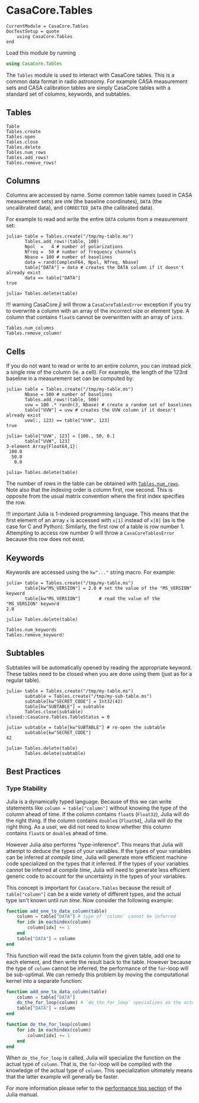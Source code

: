# CasaCore.Tables

```@meta
CurrentModule = CasaCore.Tables
DocTestSetup = quote
    using CasaCore.Tables
end
```

Load this module by running

```julia
using CasaCore.Tables
```

The `Tables` module is used to interact with CasaCore tables. This is a common data format in radio
astronomy. For example CASA measurement sets and CASA calibration tables are simply CasaCore tables
with a standard set of columns, keywords, and subtables.

## Tables

```@docs
Table
Tables.create
Tables.open
Tables.close
Tables.delete
Tables.num_rows
Tables.add_rows!
Tables.remove_rows!
```

## Columns

Columns are accessed by name. Some common table names (used in CASA measurement sets) are `UVW` (the
baseline coordinates), `DATA` (the uncalibrated data), and `CORRECTED_DATA` (the calibrated data).

For example to read and write the entire `DATA` column from a measurement set:

```jldoctest
julia> table = Tables.create("/tmp/my-table.ms")
       Tables.add_rows!(table, 100)
       Npol  =   4 # number of polarizations
       Nfreq =  50 # number of frequency channels
       Nbase = 100 # number of baselines
       data = rand(ComplexF64, Npol, Nfreq, Nbase)
       table["DATA"] = data # creates the DATA column if it doesn't already exist
       data == table["DATA"]
true

julia> Tables.delete(table)
```

!!! warning
    CasaCore.jl will throw a `CasaCoreTablesError` exception if you try to overwrite a column with
    an array of the incorrect size or element type. A column that contains `float`s cannot be
    overwritten with an array of `int`s.

```@docs
Tables.num_columns
Tables.remove_column!
```

## Cells

If you do not want to read or write to an entire column, you can instead pick a single row of the
column (ie. a cell). For example, the length of the 123rd baseline in a measurement set can be
computed by:

```jldoctest
julia> table = Tables.create("/tmp/my-table.ms")
       Nbase = 500 # number of baselines
       Tables.add_rows!(table, 500)
       uvw = 100 .* randn(3, Nbase) # create a random set of baselines
       table["UVW"] = uvw # creates the UVW column if it doesn't already exist
       uvw[:, 123] == table["UVW", 123]
true

julia> table["UVW", 123] = [100., 50, 0.]
       table["UVW", 123]
3-element Array{Float64,1}:
 100.0
  50.0
   0.0

julia> Tables.delete(table)
```

The number of rows in the table can be obtained with [`Tables.num_rows`](@ref).  Note also that the
indexing order is column first, row second. This is opposite from the usual matrix convention where
the first index specifies the row.

!!! important
    Julia is 1-indexed programming language. This means that the first element of an array `x` is
    accessed with `x[1]` instead of `x[0]` (as is the case for C and Python). Similarly, the first
    row of a table is row number 1. Attempting to access row number 0 will throw a
    `CasaCoreTablesError` because this row does not exist.

## Keywords

Keywords are accessed using the `kw"..."` string macro. For example:

```jldoctest
julia> table = Tables.create("/tmp/my-table.ms")
       table[kw"MS_VERSION"] = 2.0 # set the value of the "MS_VERSION" keyword
       table[kw"MS_VERSION"]       # read the value of the "MS_VERSION" keyword
2.0

julia> Tables.delete(table)
```

```@docs
Tables.num_keywords
Tables.remove_keyword!
```

## Subtables

Subtables will be automatically opened by reading the appropriate keyword. These tables need to be
closed when you are done using them (just as for a regular table).

```jldoctest
julia> table = Tables.create("/tmp/my-table.ms")
       subtable = Tables.create("/tmp/my-sub-table.ms")
       subtable[kw"SECRET_CODE"] = Int32(42)
       table[kw"SUBTABLE"] = subtable
       Tables.close(subtable)
closed::CasaCore.Tables.TableStatus = 0

julia> subtable = table[kw"SUBTABLE"] # re-open the subtable
       subtable[kw"SECRET_CODE"]
42

julia> Tables.delete(table)
       Tables.delete(subtable)
```

## Best Practices

### Type Stability

Julia is a dynamically typed language. Because of this we can write statements like `column =
table["column"]` without knowing the type of the column ahead of time. If the column contains
`float`s (`Float32`), Julia will do the right thing. If the column contains `double`s (`Float64`),
Julia will do the right thing. As a user, we did not need to know whether this column contains
`float`s or `double`s ahead of time.

However Julia also performs "type-inference". This means that Julia will attempt to deduce the types
of your variables. If the types of your variables can be inferred at *compile time*, Julia will
generate more efficient machine code specialized on the types that it inferred. If the types of your
variables cannot be inferred at *compile time*, Julia will need to generate less efficient generic
code to account for the uncertainty in the types of your variables.

This concept is important for `CasaCore.Tables` because the result of `table["column"]` can be a
wide variety of different types, and the actual type isn't known until *run time*. Now consider the
following example:

```julia
function add_one_to_data_column(table)
    column = table["DATA"] # type of `column` cannot be inferred
    for idx in eachindex(column)
        column[idx] += 1
    end
    table["DATA"] = column
end
```

This function will read the `DATA` column from the given table, add one to each element, and then
write the result back to the table. However because the type of `column` cannot be inferred, the
performance of the `for`-loop will be sub-optimal. We can remedy this problem by moving the
computational kernel into a separate function:

```julia
function add_one_to_data_column(table)
    column = table["DATA"]
    do_the_for_loop(column) # `do_the_for_loop` specializes on the actual type of `column`
    table["DATA"] = column
end

function do_the_for_loop(column)
    for idx in eachindex(column)
        column[idx] += 1
    end
end
```

When `do_the_for_loop` is called, Julia will specialize the function on the actual type of `column`.
That is, the `for`-loop will be compiled with the knowledge of the actual type of `column`.  This
specialization ultimately means that the latter example will generally be faster.

For more information please refer to the [performance tips
section](https://docs.julialang.org/en/v1/manual/performance-tips/#kernel-functions) of
the Julia manual.

